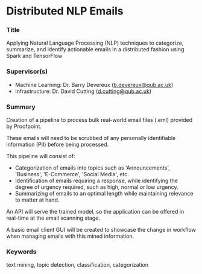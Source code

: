 # Distributed NLP Emails

### Title
Applying Natural Language Processing (NLP) techniques to categorize, summarize, and identify actionable emails
in a distributed fashion using Spark and TensorFlow

### Supervisor(s)
* Machine Learning: Dr. Barry Devereux (b.devereux@qub.ac.uk)
* Infrastructure: Dr. David Cutting (d.cutting@qub.ac.uk)

### Summary
Creation of a pipeline to process bulk real-world email files (.eml) provided by Proofpoint.

These emails will need to be scrubbed of any personally identifiable information (PII) before being processed.

This pipeline will consist of:
* Categorization of emails into topics such as 'Announcements', 'Business', 'E-Commerce', 'Social Media', etc.
* Identification of emails requiring a response, while identifying the degree of urgency required, such as high, normal
or low urgency.
* Summarizing of emails to an optimal length while maintaining relevance to matter at hand.

An API will serve the trained model, so the application can be offered in real-time at the email scanning stage.

A basic email client GUI will be created to showcase the change in workflow when managing emails with this mined
information.

### Keywords
text mining, topic detection, classification, categorization
